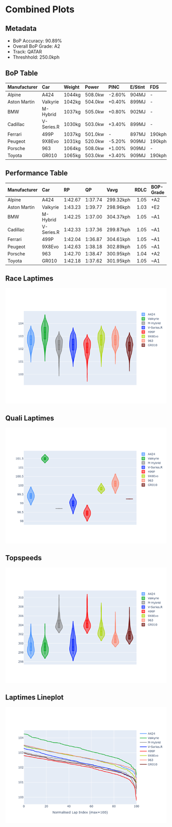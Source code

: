 # Combined Plots

## Metadata

- BoP Accuracy: 90.89%
- Overall BoP Grade: A2
- Track: QATAR
- Threshhold: 250.0kph

## BoP Table
| Manufacturer   | Car        | Weight   | Power   | PINC   | E/Stint   | FDS    | RDP    | QDP    | TDP    |
|:---------------|:-----------|:---------|:--------|:-------|:----------|:-------|:-------|:-------|:-------|
| Alpine         | A424       | 1044kg   | 508.0kw | -2.60% | 904MJ     | -      | 55.36% | 66.67% | 45.96% |
| Aston Martin   | Valkyrie   | 1042kg   | 504.0kw | +0.40% | 899MJ     | -      | 52.31% | 50.00% | 24.40% |
| BMW            | M-Hybrid   | 1037kg   | 505.0kw | +0.80% | 902MJ     | -      | 55.82% | 25.00% | 11.44% |
| Cadillac       | V-Series.R | 1030kg   | 503.0kw | +3.40% | 899MJ     | -      | 52.64% | 66.67% | 14.05% |
| Ferrari        | 499P       | 1037kg   | 501.0kw | -      | 897MJ     | 190kph | 55.14% | 28.57% | 4.97%  |
| Peugeot        | 9X8Evo     | 1031kg   | 520.0kw | -5.20% | 909MJ     | 190kph | 51.34% | 60.00% | 11.73% |
| Porsche        | 963        | 1064kg   | 508.0kw | +1.00% | 909MJ     | -      | 55.80% | 40.00% | 13.78% |
| Toyota         | GR010      | 1065kg   | 503.0kw | +3.40% | 909MJ     | 190kph | 55.35% | 50.00% | 12.01% |

## Performance Table
| Manufacturer   | Car        | RP      | QP      | Vavg      |   RDLC | BOP-Grade   | Match   |
|:---------------|:-----------|:--------|:--------|:----------|-------:|:------------|:--------|
| Alpine         | A424       | 1:42.67 | 1:37.74 | 299.32kph |   1.05 | +A2         | 93.73%  |
| Aston Martin   | Valkyrie   | 1:43.23 | 1:39.77 | 298.96kph |   1.03 | +E2         | 52.61%  |
| BMW            | M-Hybrid   | 1:42.25 | 1:37.00 | 304.37kph |   1.05 | ~A1         | 98.59%  |
| Cadillac       | V-Series.R | 1:42.33 | 1:37.36 | 299.87kph |   1.05 | ~A1         | 100.00% |
| Ferrari        | 499P       | 1:42.04 | 1:36.87 | 304.61kph |   1.05 | ~A1         | 97.34%  |
| Peugeot        | 9X8Evo     | 1:42.63 | 1:38.18 | 302.89kph |   1.05 | ~A1         | 95.09%  |
| Porsche        | 963        | 1:42.70 | 1:38.47 | 300.95kph |   1.04 | +A2         | 90.36%  |
| Toyota         | GR010      | 1:42.18 | 1:37.62 | 301.95kph |   1.05 | ~A1         | 99.43%  |

## Race Laptimes
![Race Laptimes](images/race_violin.png)

## Quali Laptimes
![Quali Laptimes](images/quali_violin.png)

## Topspeeds
![Topspeeds](images/topspeed_violin.png)

## Laptimes Lineplot
![Laptimes Lineplot](images/laptime_line.png)

